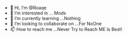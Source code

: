 - 👋 Hi, I’m @Roaqe
- 👀 I’m interested in ... Mods
- 🌱 I’m currently learning ...Nothing
- 💞️ I’m looking to collaborate on ...For NoOne
- 📫 How to reach me ...Never Try to Reach ME Is Best!

<!---
Roaqe/Roaqe is a ✨ special ✨ repository because its `README.md` (this file) appears on your GitHub profile.
You can click the Preview link to take a look at your changes.
--->
